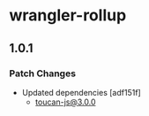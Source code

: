 # wrangler-rollup

## 1.0.1

### Patch Changes

- Updated dependencies [adf151f]
  - toucan-js@3.0.0
